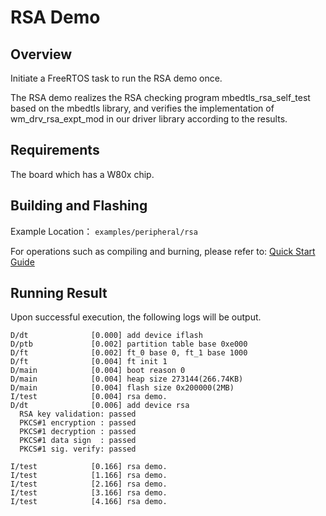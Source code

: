 # RSA Demo

## Overview

Initiate a FreeRTOS task to run the RSA demo once.

The RSA demo realizes the RSA checking program mbedtls_rsa_self_test based on the mbedtls library, and verifies the implementation of wm_drv_rsa_expt_mod in our driver library according to the results.

## Requirements

The board which has a W80x chip.

## Building and Flashing

Example Location： `examples/peripheral/rsa`

For operations such as compiling and burning, please refer to: [Quick Start Guide](https://doc.winnermicro.net/w800/en/2.2-beta.2/get_started/index.html)

## Running Result

Upon successful execution, the following logs will be output.
```
D/dt              [0.000] add device iflash
D/ptb             [0.002] partition table base 0xe000
D/ft              [0.002] ft_0 base 0, ft_1 base 1000
D/ft              [0.004] ft init 1
D/main            [0.004] boot reason 0
D/main            [0.004] heap size 273144(266.74KB)
D/main            [0.004] flash size 0x200000(2MB)
I/test            [0.004] rsa demo.
D/dt              [0.006] add device rsa
  RSA key validation: passed
  PKCS#1 encryption : passed
  PKCS#1 decryption : passed
  PKCS#1 data sign  : passed
  PKCS#1 sig. verify: passed

I/test            [0.166] rsa demo.
I/test            [1.166] rsa demo.
I/test            [2.166] rsa demo.
I/test            [3.166] rsa demo.
I/test            [4.166] rsa demo.
```